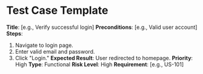 # Test Case Template

**Title**: [e.g., Verify successful login]
**Preconditions**: [e.g., Valid user account]
**Steps**:
1. Navigate to login page.
2. Enter valid email and password.
3. Click "Login."
**Expected Result**: User redirected to homepage.
**Priority**: High
**Type**: Functional
**Risk Level**: High
**Requirement**: [e.g., US-101]